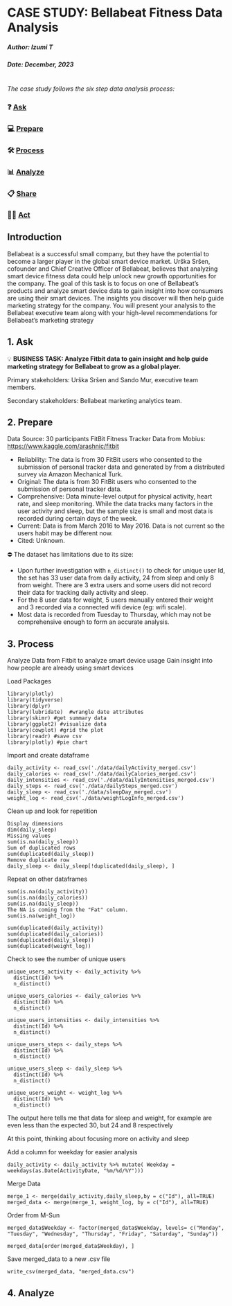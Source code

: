 # CASE STUDY: Bellabeat Fitness Data Analysis 
##### Author: Izumi T

##### Date: December, 2023

#
_The case study follows the six step data analysis process:_

### ❓ [Ask](#1-ask)
### 💻 [Prepare](#2-prepare)
### 🛠 [Process](#3-process)
### 📊 [Analyze](#4-analyze)
### 📋 [Share](#5-share)
### 🧗‍♀️ [Act](#6-act)

## Introduction
Bellabeat is a successful small company, but they have the potential to become a larger player in the global smart device market. Urška Sršen, cofounder and Chief Creative Officer of Bellabeat, believes that analyzing smart device fitness data could help unlock new growth opportunities for the company. The goal of this task is to focus on one of Bellabeat’s products and analyze smart device data to gain insight into how consumers are using their smart devices. The insights you discover will then help guide marketing strategy for the company. You will present your analysis to the Bellabeat executive team along with your high-level recommendations for Bellabeat’s marketing strategy

## 1. Ask
💡 **BUSINESS TASK: Analyze Fitbit data to gain insight and help guide marketing strategy for Bellabeat to grow as a global player.**

Primary stakeholders: Urška Sršen and Sando Mur, executive team members.

Secondary stakeholders: Bellabeat marketing analytics team.

## 2. Prepare 
Data Source: 30 participants FitBit Fitness Tracker Data from Mobius: https://www.kaggle.com/arashnic/fitbit


- Reliability: The data is from 30 FitBit users who consented to the submission of personal tracker data and generated by from a distributed survey via Amazon Mechanical Turk. 
- Original: The data is from 30 FitBit users who consented to the submission of personal tracker data.
- Comprehensive: Data minute-level output for physical activity, heart rate, and sleep monitoring. While the data tracks many factors in the user activity and sleep, but the sample size is small and most data is recorded during certain days of the week. 
- Current: Data is from March 2016 to May 2016. Data is not current so the users habit may be different now. 
- Cited: Unknown. 

⛔ The dataset has limitations due to its size:

- Upon further investigation with ```n_distinct()``` to check for unique user Id, the set has 33 user data from daily activity, 24 from sleep and only 8 from weight. There are 3 extra users and some users did not record their data for tracking daily activity and sleep. 
- For the 8 user data for weight, 5 users manually entered their weight and 3 recorded via a connected wifi device (eg: wifi scale).
- Most data is recorded from Tuesday to Thursday, which may not be comprehensive enough to form an accurate analysis. 

## 3. Process

Analyze Data from Fitbit to analyze smart device usage 
Gain insight into how people are already using smart devices

Load Packages
```
library(plotly)
library(tidyverse) 
library(dplyr) 
library(lubridate)  #wrangle date attributes
library(skimr) #get summary data
library(ggplot2) #visualize data
library(cowplot) #grid the plot
library(readr) #save csv 
library(plotly) #pie chart
```

Import and create dataframe
```
daily_activity <- read_csv('./data/dailyActivity_merged.csv')
daily_calories <- read_csv('./data/dailyCalories_merged.csv')
daily_intensities <- read_csv('./data/dailyIntensities_merged.csv')
daily_steps <- read_csv('./data/dailySteps_merged.csv')
daily_sleep <- read_csv('./data/sleepDay_merged.csv')
weight_log <- read_csv('./data/weightLogInfo_merged.csv')
```

Clean up and look for repetition
```
Display dimensions
dim(daily_sleep)
Missing values
sum(is.na(daily_sleep))
Sum of duplicated rows
sum(duplicated(daily_sleep))
Remove duplicate row
daily_sleep <- daily_sleep[!duplicated(daily_sleep), ]
```

Repeat on other dataframes
```
sum(is.na(daily_activity))
sum(is.na(daily_calories))
sum(is.na(daily_sleep))
The NA is coming from the "Fat" column.
sum(is.na(weight_log))
```
```
sum(duplicated(daily_activity))
sum(duplicated(daily_calories))
sum(duplicated(daily_sleep))
sum(duplicated(weight_log))
```

Check to see the number of unique users
```
unique_users_activity <- daily_activity %>%
  distinct(Id) %>%
  n_distinct()

unique_users_calories <- daily_calories %>% 
  distinct(Id) %>% 
  n_distinct()

unique_users_intensities <- daily_intensities %>% 
  distinct(Id) %>% 
  n_distinct()

unique_users_steps <- daily_steps %>% 
  distinct(Id) %>% 
  n_distinct()

unique_users_sleep <- daily_sleep %>% 
  distinct(Id) %>% 
  n_distinct()

unique_users_weight <- weight_log %>% 
  distinct(Id) %>% 
  n_distinct()
```

The output here tells me that data for sleep
and weight, for example are even less than the
expected 30, but 24 and 8 respectively

At this point, thinking about focusing more on activity and sleep

Add a column for weekday for easier analysis
```
daily_activity <- daily_activity %>% mutate( Weekday = weekdays(as.Date(ActivityDate, "%m/%d/%Y")))
```

Merge Data
```
merge_1 <- merge(daily_activity,daily_sleep,by = c("Id"), all=TRUE)
merged_data <- merge(merge_1, weight_log, by = c("Id"), all=TRUE)
```
Order from M-Sun
```
merged_data$Weekday <- factor(merged_data$Weekday, levels= c("Monday", "Tuesday", "Wednesday", "Thursday", "Friday", "Saturday", "Sunday"))

merged_data[order(merged_data$Weekday), ]
```

Save merged_data to a new .csv file
```
write_csv(merged_data, "merged_data.csv")
```

## 4. Analyze